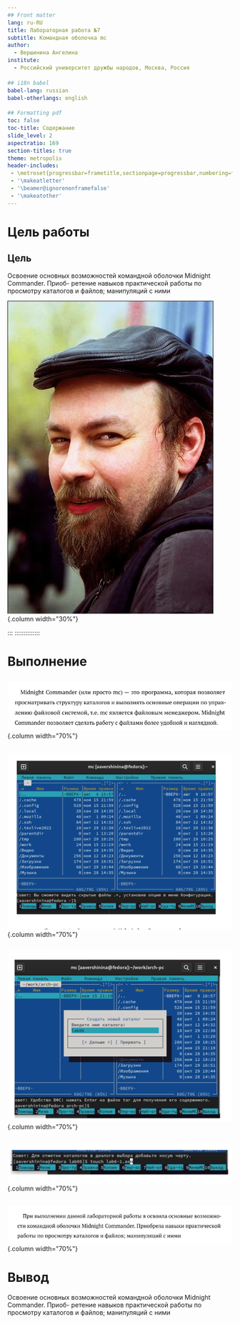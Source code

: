 ```yaml
---
## Front matter
lang: ru-RU
title: Лабораторная работа №7
subtitle: Командная оболочка mc
author:
  - Вершинина Ангелина
institute:
  - Российский университет дружбы народов, Москва, Россия

## i18n babel
babel-lang: russian
babel-otherlangs: english

## Formatting pdf
toc: false
toc-title: Содержание
slide_level: 2
aspectratio: 169
section-titles: true
theme: metropolis
header-includes:
 - \metroset{progressbar=frametitle,sectionpage=progressbar,numbering=fraction}
 - '\makeatletter'
 - '\beamer@ignorenonframefalse'
 - '\makeatother'
---
```


# Цель работы

## Цель

Освоение основных возможностей командной оболочки Midnight Commander. Приоб-
ретение навыков практической работы по просмотру каталогов и файлов; манипуляций
с ними

![](./image/kulyabov.jpg){.column width="30%"}

:::
::::::::::::::

# Выполнение

## 

![](./image/1.png){.column width="70%"}

## 

![](./image/2.png){.column width="70%"}

## 

![](./image/3.png){.column width="70%"}

## 

![](./image/4.png){.column width="70%"}

## 

![](./image/5.png){.column width="70%"}

# Вывод

Освоение основных возможностей командной оболочки Midnight Commander. Приоб-
ретение навыков практической работы по просмотру каталогов и файлов; манипуляций
с ними



